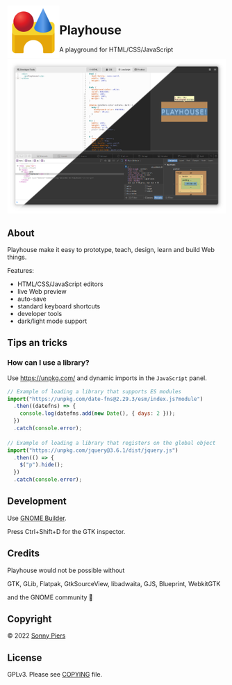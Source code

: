 <img style="vertical-align: middle;" src="data/icons/hicolor/scalable/apps/re.sonny.Playhouse.svg" width="120" height="120" align="left">

# Playhouse

A playground for HTML/CSS/JavaScript

![screenshot](data/screenshot.png)

<!-- <a href='https://beta.flathub.org/apps/details/re.sonny.Playhouse'><img width='180' height='60' alt='Download on Flathub' src='https://flathub.org/assets/badges/flathub-badge-en.svg'/></a> -->

## About

Playhouse make it easy to prototype, teach, design, learn and build Web things.

Features:

- HTML/CSS/JavaScript editors
- live Web preview
- auto-save
- standard keyboard shortcuts
- developer tools
- dark/light mode support

## Tips an tricks

### How can I use a library?

Use https://unpkg.com/ and dynamic imports in the `JavaScript` panel.

```js
// Example of loading a library that supports ES modules
import("https://unpkg.com/date-fns@2.29.3/esm/index.js?module")
  .then((datefns) => {
    console.log(datefns.add(new Date(), { days: 2 }));
  })
  .catch(console.error);

// Example of loading a library that registers on the global object
import("https://unpkg.com/jquery@3.6.1/dist/jquery.js")
  .then(() => {
    $("p").hide();
  })
  .catch(console.error);
```

## Development

Use [GNOME Builder](https://apps.gnome.org/app/org.gnome.Builder/).

Press Ctrl+Shift+D for the GTK inspector.

## Credits

Playhouse would not be possible without

GTK, GLib, Flatpak, GtkSourceView, libadwaita, GJS, Blueprint, WebkitGTK

and the GNOME community 🖤

## Copyright

© 2022 [Sonny Piers](https://github.com/sonnyp)

## License

GPLv3. Please see [COPYING](COPYING) file.
